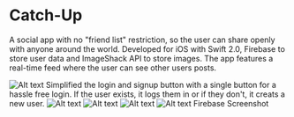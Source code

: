 # Catch-Up
A social app with no "friend list" restriction, so the user can share openly with anyone around the world. Developed for iOS with Swift 2.0, Firebase to store user data and ImageShack API to store images. The app features a real-time feed where the user can see other users posts. 

![Alt text](https://cloud.githubusercontent.com/assets/8655417/13544398/b01041d2-e243-11e5-8174-ddeb75cea1c5.png) 
Simplified the login and signup button with a single button for a hassle free login. If the user exists, it logs them in or if they don't, it creats a new user.
![Alt text](https://cloud.githubusercontent.com/assets/8655417/13544402/b69717ce-e243-11e5-884f-251d5017d58b.png)
![Alt text](https://cloud.githubusercontent.com/assets/8655417/13544405/bbc3eac4-e243-11e5-861c-e96d3c79e919.png)
![Alt text](https://cloud.githubusercontent.com/assets/8655417/13544407/c037dfd4-e243-11e5-9f55-59f6882e1810.png)
![Alt text](https://cloud.githubusercontent.com/assets/8655417/13544604/e7d700fe-e245-11e5-801c-4a1622f75704.png)
Firebase Screenshot
